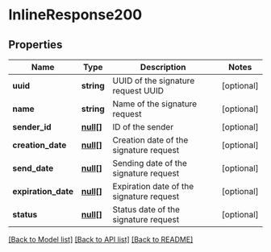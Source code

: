 # InlineResponse200

## Properties
Name | Type | Description | Notes
------------ | ------------- | ------------- | -------------
**uuid** | **string** | UUID of the signature request UUID | [optional] 
**name** | **string** | Name of the signature request | [optional] 
**sender_id** | [**null[]**](.md) | ID of the sender | [optional] 
**creation_date** | [**null[]**](.md) | Creation date of the signature request | [optional] 
**send_date** | [**null[]**](.md) | Sending date of the signature request | [optional] 
**expiration_date** | [**null[]**](.md) | Expiration date of the signature request | [optional] 
**status** | [**null[]**](.md) | Status date of the signature request | [optional] 

[[Back to Model list]](../../README.md#documentation-for-models) [[Back to API list]](../../README.md#documentation-for-api-endpoints) [[Back to README]](../../README.md)

